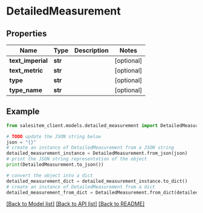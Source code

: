 # DetailedMeasurement


## Properties

Name | Type | Description | Notes
------------ | ------------- | ------------- | -------------
**text_imperial** | **str** |  | [optional] 
**text_metric** | **str** |  | [optional] 
**type** | **str** |  | [optional] 
**type_name** | **str** |  | [optional] 

## Example

```python
from salesitem_client.models.detailed_measurement import DetailedMeasurement

# TODO update the JSON string below
json = "{}"
# create an instance of DetailedMeasurement from a JSON string
detailed_measurement_instance = DetailedMeasurement.from_json(json)
# print the JSON string representation of the object
print(DetailedMeasurement.to_json())

# convert the object into a dict
detailed_measurement_dict = detailed_measurement_instance.to_dict()
# create an instance of DetailedMeasurement from a dict
detailed_measurement_from_dict = DetailedMeasurement.from_dict(detailed_measurement_dict)
```
[[Back to Model list]](../README.md#documentation-for-models) [[Back to API list]](../README.md#documentation-for-api-endpoints) [[Back to README]](../README.md)


